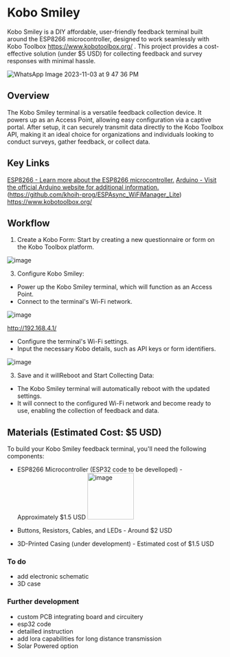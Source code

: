 # Kobo Smiley
Kobo Smiley is a DIY affordable, user-friendly feedback terminal built around the ESP8266 microcontroller, designed to work seamlessly with Kobo Toolbox https://www.kobotoolbox.org/ . This project provides a cost-effective solution (under $5 USD) for collecting feedback and survey responses with minimal hassle.

![WhatsApp Image 2023-11-03 at 9 47 36 PM](https://github.com/JamesLeonDufour/kobo-smiley/assets/6214012/519b8b87-c7cd-4be1-94af-86395e9f9925)

## Overview
The Kobo Smiley terminal is a versatile feedback collection device. It powers up as an Access Point, allowing easy configuration via a captive portal. After setup, it can securely transmit data directly to the Kobo Toolbox API, making it an ideal choice for organizations and individuals looking to conduct surveys, gather feedback, or collect data.

## Key Links

[ESP8266 - Learn more about the ESP8266 microcontroller.](https://fr.wikipedia.org/wiki/ESP8266)
[Arduino - Visit the official Arduino website for additional information.](https://www.arduino.cc/)
(https://github.com/khoih-prog/ESPAsync_WiFiManager_Lite)
https://www.kobotoolbox.org/


## Workflow
1. Create a Kobo Form: Start by creating a new questionnaire or form on the Kobo Toolbox platform.

![image](https://github.com/JamesLeonDufour/kobo-smiley/assets/6214012/a0172731-1c24-4e2b-9ac8-634795b5c0f2)

3. Configure Kobo Smiley:
- Power up the Kobo Smiley terminal, which will function as an Access Point.
- Connect to the terminal's Wi-Fi network.
  
![image](https://github.com/JamesLeonDufour/kobo-smiley/assets/6214012/b47ffc7a-c52a-44b8-a44e-0f395348c196)

http://192.168.4.1/
 
- Configure the terminal's Wi-Fi settings.
- Input the necessary Kobo details, such as API keys or form identifiers.

![image](https://github.com/JamesLeonDufour/kobo-smiley/assets/6214012/77ad5cdd-415a-4bd3-9683-bdcdc7234f4d)


3. Save and it willReboot and Start Collecting Data:
- The Kobo Smiley terminal will automatically reboot with the updated settings.
- It will connect to the configured Wi-Fi network and become ready to use, enabling the collection of feedback and data.

## Materials (Estimated Cost: $5 USD)

To build your Kobo Smiley feedback terminal, you'll need the following components:

- ESP8266 Microcontroller (ESP32 code to be develloped) - Approximately $1.5 USD
  <img width="108" alt="image" src="https://github.com/JamesLeonDufour/kobo-smiley/assets/6214012/f68aa2fe-2931-4594-a936-248f779ba379">

- Buttons, Resistors, Cables, and LEDs - Around $2 USD
- 3D-Printed Casing (under development) - Estimated cost of $1.5 USD

### To do
- add electronic schematic 
- 3D case

### Further development

- custom PCB integrating board and circuitery
- esp32 code
- detailled instruction
- add lora capabilities for long distance transmission
- Solar Powered option
  
